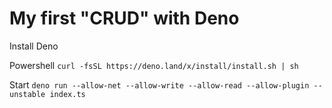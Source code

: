 # My first "CRUD" with Deno

Install Deno

Powershell
```curl -fsSL https://deno.land/x/install/install.sh | sh```

Start
```deno run --allow-net --allow-write --allow-read --allow-plugin --unstable index.ts```